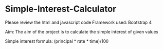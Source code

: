# Simple-Interest-Calculator
Please review the html and javascript code
Framework used: Bootstrap 4

Aim: The aim of the project is to calculate the simple interest of given values

Simple interest formula: (principal * rate * time)/100